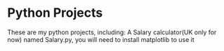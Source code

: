# Python Projects
These are my python projects, including:
A Salary calculator(UK only for now) named Salary.py, you will need to install matplotlib to use it 
